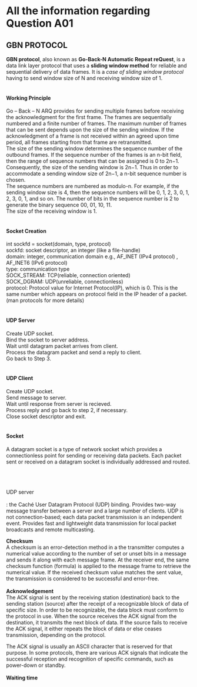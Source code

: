 # All the information regarding Question A01
## GBN PROTOCOL</br>
**GBN protocol**, also known as **Go-Back-N Automatic Repeat reQuest**, is a data link layer protocol that uses a **sliding window method** for reliable and sequential delivery of data frames. It is a *case of sliding window protocol* having to send window size of N and receiving window size of 1.</br></br>
#### Working Principle
Go – Back – N ARQ provides for sending multiple frames before receiving the acknowledgment for the first frame. The frames are sequentially numbered and a finite number of frames. The maximum number of frames that can be sent depends upon the size of the sending window. If the acknowledgment of a frame is not received within an agreed upon time period, all frames starting from that frame are retransmitted.</br>
The size of the sending window determines the sequence number of the outbound frames. If the sequence number of the frames is an n-bit field, then the range of sequence numbers that can be assigned is 0 to 2n−1. Consequently, the size of the sending window is 2n−1. Thus in order to accommodate a sending window size of 2n−1, a n-bit sequence number is chosen.</br>
The sequence numbers are numbered as modulo-n. For example, if the sending window size is 4, then the sequence numbers will be 0, 1, 2, 3, 0, 1, 2, 3, 0, 1, and so on. The number of bits in the sequence number is 2 to generate the binary sequence 00, 01, 10, 11.</br>
The size of the receiving window is 1.</br></br>
#### Socket Creation 
int sockfd = socket(domain, type, protocol)</br>
sockfd: socket descriptor, an integer (like a file-handle)</br>
domain: integer, communication domain e.g., AF_INET (IPv4 protocol) , AF_INET6 (IPv6 protocol)</br>
type: communication type</br>
SOCK_STREAM: TCP(reliable, connection oriented)</br>
SOCK_DGRAM: UDP(unreliable, connectionless)</br>
protocol: Protocol value for Internet Protocol(IP), which is 0. This is the same number which appears on protocol field in the IP header of a packet.(man protocols for more details)</br></br>

#### UDP Server
Create UDP socket.</br>
Bind the socket to server address.</br>
Wait until datagram packet arrives from client.</br>
Process the datagram packet and send a reply to client.</br>
Go back to Step 3.</br></br>

#### UDP Client
Create UDP socket.</br>
Send message to server.</br>
Wait until response from server is recieved.</br>
Process reply and go back to step 2, if necessary.</br>
Close socket descriptor and exit.</br></br>
#### Socket
A datagram socket is a type of network socket which provides a connectionless point for sending or receiving data packets. Each packet sent or received on a datagram socket is individually addressed and routed.</br></br>

</br></br>UDP server</br></br>:
 the Caché User Datagram Protocol (UDP) binding. Provides two-way message transfer between a server and a large number of clients. UDP is not connection-based; each data packet transmission is an independent event. Provides fast and lightweight data transmission for local packet broadcasts and remote multicasting.</br>

**Checksum** </br>
A checksum is an error-detection method in a the transmitter computes a numerical value according to the number of set or unset bits in a message and sends it along with each message frame. At the receiver end, the same checksum function (formula) is applied to the message frame to retrieve the numerical value. If the received checksum value matches the sent value, the transmission is considered to be successful and error-free.</br></br>
**Acknowledgement**</br>
The ACK signal is sent by the receiving station (destination) back to the sending station (source) after the receipt of a recognizable block of data of specific size. In order to be recognizable, the data block must conform to the protocol in use. When the source receives the ACK signal from the destination, it transmits the next block of data. If the source fails to receive the ACK signal, it either repeats the block of data or else ceases transmission, depending on the protocol.

The ACK signal is usually an ASCII character that is reserved for that purpose. In some protocols, there are various ACK signals that indicate the successful reception and recognition of specific commands, such as power-down or standby.</br></br>
**Waiting time**</br>
